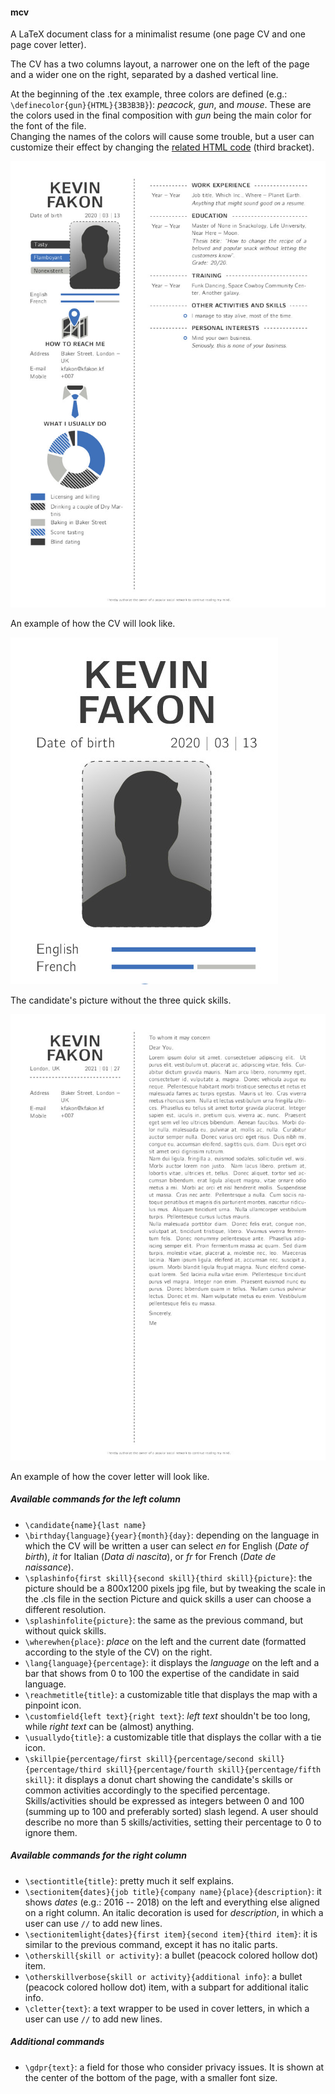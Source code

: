 #### mcv

A LaTeX document class for a minimalist resume (one page CV and one page cover letter).

The CV has a two columns layout, a narrower one on the left of the page and a wider one on the right, separated by a dashed vertical line.

At the beginning of the .tex example, three colors are defined (e.g.: ```\definecolor{gun}{HTML}{3B3B3B}```): *peacock*, *gun*, and *mouse*. These are the colors used in the final composition with *gun* being the main color for the font of the file.  
Changing the names of the colors will cause some trouble, but a user can customize their effect by changing the [related HTML code](https://www.w3schools.com/colors/colors_picker.asp) (third bracket).

![mcv example](/images/mcv.jpg)

An example of how the CV will look like.

![candidate without skills](/images/NoQualities.jpg)

The candidate's picture without the three quick skills.

![mcv cover letter example](/images/mcv-coverletter.jpg)

An example of how the cover letter will look like.

##### Available commands for the left column

- ```\candidate{name}{last name}```
- ```\birthday{language}{year}{month}{day}```: depending on the language in which the CV will be written a user can select *en* for English (*Date of birth*), *it* for Italian (*Data di nascita*), or *fr* for French (*Date de naissance*).
- ```\splashinfo{first skill}{second skill}{third skill}{picture}```: the picture should be a 800x1200 pixels jpg file, but by tweaking the scale in the .cls file in the section Picture and quick skills a user can choose a different resolution.
- ```\splashinfolite{picture}```: the same as the previous command, but without quick skills.
- ```\wherewhen{place}```: *place* on the left and the current date (formatted according to the style of the CV) on the right.
- ```\lang{language}{percentage}```: it displays the *language* on the left and a bar that shows from 0 to 100 the expertise of the candidate in said language.
- ```\reachmetitle{title}```: a customizable title that displays the map with a pinpoint icon.
- ```\customfield{left text}{right text}```: *left text* shouldn't be too long, while *right text* can be (almost) anything.
- ```\usuallydo{title}```: a customizable title that displays the collar with a tie icon.
- ```\skillpie{percentage/first skill}{percentage/second skill}{percentage/third skill}{percentage/fourth skill}{percentage/fifth skill}```: it displays a donut chart showing the candidate's skills or common activities accordingly to the specified percentage. Skills/activities should be expressed as integers between 0 and 100 (summing up to 100 and preferably sorted) slash legend. A user should describe no more than 5 skills/activities, setting their percentage to 0 to ignore them.

##### Available commands for the right column

- ```\sectiontitle{title}```: pretty much it self explains.
- ```\sectionitem{dates}{job title}{company name}{place}{description}```: it shows *dates* (e.g.: 2016 -- 2018) on the left and everything else aligned on a right column. An italic decoration is used for *description*, in which a user can use ```//``` to add new lines.
- ```\sectionitemlight{dates}{first item}{second item}{third item}```: it is similar to the previous command, except it has no italic parts.
- ```\otherskill{skill or activity}```: a bullet (peacock colored hollow dot) item.
- ```\otherskillverbose{skill or activity}{additional info}```: a bullet (peacock colored hollow dot) item, with a subpart for additional italic info.
- ```\cletter{text}```: a text wrapper to be used in cover letters, in which a user can use ```//``` to add new lines.

##### Additional commands
- ```\gdpr{text}```: a field for those who consider privacy issues. It is shown at the center of the bottom of the page, with a smaller font size.
